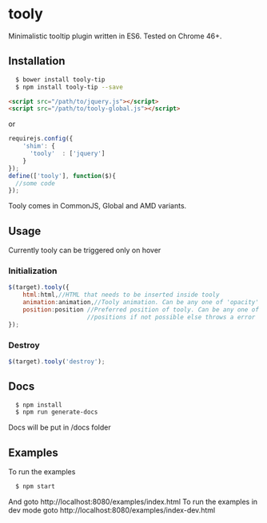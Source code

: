 # tooly
Minimalistic tooltip plugin written in ES6. Tested on Chrome 46+.

## Installation
```bash
  $ bower install tooly-tip
  $ npm install tooly-tip --save
```
```html
<script src="/path/to/jquery.js"></script>
<script src="/path/to/tooly-global.js"></script>
```
or 
```javascript
requirejs.config({
    'shim': {
      'tooly'  : ['jquery']
    }
});
define(['tooly'], function($){
  //some code
});
```
Tooly comes in CommonJS, Global and AMD variants.
## Usage
Currently tooly can be triggered only on hover
### Initialization
```javascript
$(target).tooly({
    html:html,//HTML that needs to be inserted inside tooly
    animation:animation,//Tooly animation. Can be any one of 'opacity' or 'slide'
    position:position //Preferred position of tooly. Can be any one of 'top','right','bottom' and 'left'. Fallsback to other
                      //positions if not possible else throws a error
});
```
### Destroy
```javascript
$(target).tooly('destroy');
```
## Docs
```bash
  $ npm install
  $ npm run generate-docs
```
Docs will be put in /docs folder
## Examples
To run the examples
```bash
  $ npm start
```
And goto http://localhost:8080/examples/index.html
To run the examples in dev mode goto http://localhost:8080/examples/index-dev.html

